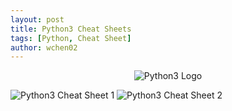 ```yaml
---
layout: post
title: Python3 Cheat Sheets
tags: [Python, Cheat Sheet]
author: wchen02
---
```


<style>
    img {
        padding: 0;
    }
</style>

<p align="center">
  <img src="/assets/img/posts/python-logo-master-v3-TM.png" title="Python3 Logo" />
</p>

![Python3 Cheat Sheet 1](/assets/img/posts/python3-cheatsheet-1.jpg)
![Python3 Cheat Sheet 2](/assets/img/posts/python3-cheatsheet-2.jpg)
